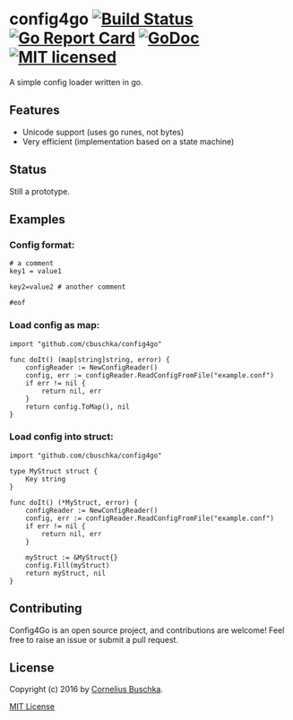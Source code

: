 # config4go [![Build Status](https://travis-ci.org/cbuschka/config4go.svg)](https://travis-ci.org/cbuschka/config4go) [![Go Report Card](https://goreportcard.com/badge/github.com/cbuschka/config4go)](https://goreportcard.com/report/github.com/cbuschka/config4go) [![GoDoc](https://godoc.org/github.com/cbuschka/config4go?status.svg)](https://godoc.org/github.com/cbuschka/config4go) [![MIT licensed](https://img.shields.io/badge/license-MIT-blue.svg)](https://raw.githubusercontent.com/hyperium/hyper/master/LICENSE)

A simple config loader written in go.

## Features

* Unicode support (uses go runes, not bytes)
* Very efficient (implementation based on a state machine)

## Status

Still a prototype.

## Examples

### Config format:
```
# a comment
key1 = value1

key2=value2 # another comment

#eof
```

### Load config as map:
```
import "github.com/cbuschka/config4go"

func doIt() (map[string]string, error) {
    configReader := NewConfigReader()
	config, err := configReader.ReadConfigFromFile("example.conf")
	if err != nil {
	    return nil, err
	}
	return config.ToMap(), nil
}
```

### Load config into struct:
```
import "github.com/cbuschka/config4go"

type MyStruct struct {
    Key string
}

func doIt() (*MyStruct, error) {
    configReader := NewConfigReader()
	config, err := configReader.ReadConfigFromFile("example.conf")
	if err != nil {
	    return nil, err
	}

	myStruct := &MyStruct{}
	config.Fill(myStruct)
    return myStruct, nil
}
```

## Contributing

Config4Go is an open source project, and contributions are welcome! Feel free to raise an issue or submit a pull request.

## License

Copyright (c) 2016 by [Cornelius Buschka](https://github.com/cbuschka).

[MIT License](LICENSE)
